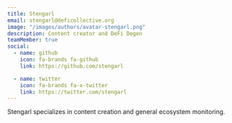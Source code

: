 ```yaml
---
title: Stengarl
email: stengarl@deficollective.org
image: "/images/authors/avatar-stengarl.png"
description: Content creator and DeFi Degen
teamMember: true
social:
  - name: github
    icon: fa-brands fa-github
    link: https://github.com/stengarl

  - name: twitter
    icon: fa-brands fa-x-twitter
    link: https://twitter.com/stengarl
---
```


Stengarl specializes in content creation and general ecosystem monitoring.
